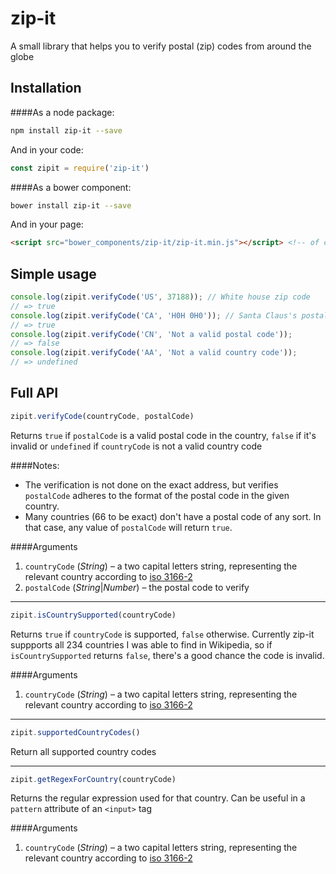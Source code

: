 # zip-it

A small library that helps you to verify postal (zip) codes from around the globe

## Installation
####As a node package:
```bash
npm install zip-it --save
```

And in your code:
```javascript
const zipit = require('zip-it')
```

####As a bower component:
```bash
bower install zip-it --save
```

And in your page:
```html
<script src="bower_components/zip-it/zip-it.min.js"></script> <!-- of course, you can use zip-it.js if you want to -->
```

## Simple usage
```javascript
console.log(zipit.verifyCode('US', 37188)); // White house zip code
// => true
console.log(zipit.verifyCode('CA', 'H0H 0H0')); // Santa Claus's postal code
// => true
console.log(zipit.verifyCode('CN', 'Not a valid postal code'));
// => false
console.log(zipit.verifyCode('AA', 'Not a valid country code'));
// => undefined
```

## Full API
```javascript
zipit.verifyCode(countryCode, postalCode)
```
Returns `true` if `postalCode` is a valid postal code in the country, `false` if it's invalid or `undefined` if `countryCode` is not a valid country code

####Notes:
* The verification is not done on the exact address, but verifies `postalCode` adheres to the format of the postal code in the given country.
* Many countries (66 to be exact) don't have a postal code of any sort. In that case, any value of `postalCode` will return `true`.

####Arguments
1. `countryCode` (_String_) – a two capital letters string, representing the relevant country according to [iso 3166-2](https://en.wikipedia.org/wiki/ISO_3166-2)
2. `postalCode` (_String_|_Number_) – the postal code to verify

----

```javascript
zipit.isCountrySupported(countryCode)
```
Returns `true` if `countryCode` is supported, `false` otherwise.
Currently zip-it suppports all 234 countries I was able to find in Wikipedia, so if `isCountrySupported` returns `false`, there's a good chance the code is invalid.

####Arguments
1. `countryCode` (_String_) – a two capital letters string, representing the relevant country according to [iso 3166-2](https://en.wikipedia.org/wiki/ISO_3166-2)

----

```javascript
zipit.supportedCountryCodes()
```
Return all supported country codes

----

```javascript
zipit.getRegexForCountry(countryCode)
```
Returns the regular expression used for that country. Can be useful in a `pattern` attribute of an `<input>` tag

####Arguments
1. `countryCode` (_String_) – a two capital letters string, representing the relevant country according to [iso 3166-2](https://en.wikipedia.org/wiki/ISO_3166-2)


